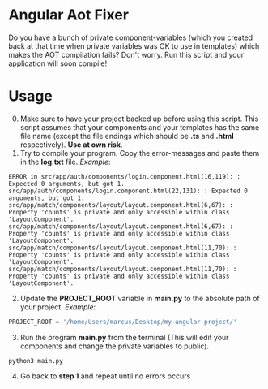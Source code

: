 # Angular Aot Fixer
Do you have a bunch of private component-variables (which you created back at that time when private variables was OK to use in templates) which makes the AOT compilation fails?
Don't worry. Run this script and your application will soon compile!

# Usage
0. Make sure to have your project backed up before using this script. This script assumes that your components and your templates has the same file name (except the file endings which should be **.ts** and **.html** respectively). **Use at own risk**.
1. Try to compile your program. Copy the error-messages and paste them in the **log.txt** file.
*Example*:
```
ERROR in src/app/auth/components/login.component.html(16,119): : Expected 0 arguments, but got 1.
src/app/auth/components/login.component.html(22,131): : Expected 0 arguments, but got 1.
src/app/match/components/layout/layout.component.html(6,67): : Property 'counts' is private and only accessible within class 'LayoutComponent'.
src/app/match/components/layout/layout.component.html(6,67): : Property 'counts' is private and only accessible within class 'LayoutComponent'.
src/app/match/components/layout/layout.component.html(11,70): : Property 'counts' is private and only accessible within class 'LayoutComponent'.
src/app/match/components/layout/layout.component.html(11,70): : Property 'counts' is private and only accessible within class 'LayoutComponent'.
```

2. Update the **PROJECT_ROOT** variable in **main.py** to the absolute path of your project.
*Example*:
```python
PROJECT_ROOT = '/home/Users/marcus/Desktop/my-angular-project/'
```

3. Run the program **main.py** from the terminal (This will edit your components and change the private variables to public).
```
python3 main.py
```

4. Go back to **step 1** and repeat until no errors occurs
